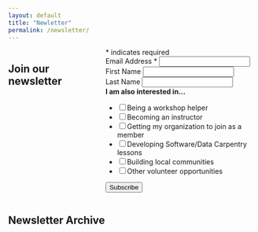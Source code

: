 ```yaml
---
layout: default
title: "Newletter"
permalink: /newsletter/
---
```




<div class="row">

<div class="medium-6 columns" markdown="0">

<h2>Join our newsletter</h2>

<div id="mc_embed_signup">
	<form action="https://software-carpentry.us14.list-manage.com/subscribe/post?u=46d7513c798c6bd41e5f58f4a&amp;id=50c3e6d6fe" method="post" id="mc-embedded-subscribe-form" name="mc-embedded-subscribe-form" class="validate" target="_blank" novalidate>
<div id="mc_embed_signup_scroll">
<div class="indicates-required"><span class="asterisk">*</span> indicates required</div>
<div class="mc-field-group">
<label for="mce-EMAIL">Email Address  <span class="asterisk">*</span>
</label>
<input type="email" value="" name="EMAIL" class="required email" id="mce-EMAIL">
</div>
<div class="mc-field-group">
<label for="mce-FNAME">First Name </label>
<input type="text" value="" name="FNAME" class="" id="mce-FNAME">
</div>
<div class="mc-field-group">
<label for="mce-LNAME">Last Name </label>
<input type="text" value="" name="LNAME" class="" id="mce-LNAME">
</div>
<div class="mc-field-group input-group">
<strong>I am also interested in... </strong>
<ul><li><input type="checkbox" value="1" name="group[295][1]" id="mce-group[295]-295-0"><label for="mce-group[295]-295-0">Being a workshop helper</label></li>
<li><input type="checkbox" value="2" name="group[295][2]" id="mce-group[295]-295-1"><label for="mce-group[295]-295-1">Becoming an instructor</label></li>
<li><input type="checkbox" value="4" name="group[295][4]" id="mce-group[295]-295-2"><label for="mce-group[295]-295-2">Getting my organization to join as a member</label></li>
<li><input type="checkbox" value="8" name="group[295][8]" id="mce-group[295]-295-3"><label for="mce-group[295]-295-3">Developing Software/Data Carpentry lessons</label></li>
<li><input type="checkbox" value="16" name="group[295][16]" id="mce-group[295]-295-4"><label for="mce-group[295]-295-4">Building local communities</label></li>
<li><input type="checkbox" value="32" name="group[295][32]" id="mce-group[295]-295-5"><label for="mce-group[295]-295-5">Other volunteer opportunities</label></li>
</ul>
</div>
<div id="mce-responses" class="clear">
<div class="response" id="mce-error-response" style="display:none"></div>
<div class="response" id="mce-success-response" style="display:none"></div>
</div>    <!-- real people should not fill this in and expect good things - do not remove this or risk form bot signups-->
<div style="position: absolute; left: -5000px;" aria-hidden="true"><input type="text" name="b_46d7513c798c6bd41e5f58f4a_50c3e6d6fe" tabindex="-1" value=""></div>
<div class="clear"><input type="submit" value="Subscribe" name="subscribe" id="mc-embedded-subscribe" class="button"></div>
</div>
</form>
</div>
<script type='text/javascript' src='//s3.amazonaws.com/downloads.mailchimp.com/js/mc-validate.js'></script><script type='text/javascript'>(function($) {window.fnames = new Array(); window.ftypes = new Array();fnames[0]='EMAIL';ftypes[0]='email';fnames[1]='FNAME';ftypes[1]='text';fnames[2]='LNAME';ftypes[2]='text';}(jQuery));var $mcj = jQuery.noConflict(true);</script>
<!--End mc_embed_signup-->

</div>


<div class="medium-6 columns">

## Newsletter Archive

<style type="text/css">
<!--
//.display_archive {font-family: arial,verdana; font-size: 12px;}
.campaign {line-height: 125%; margin: 5px;}
//-->
</style>
<script language="javascript" src="//carpentries.us14.list-manage.com/generate-js/?u=46d7513c798c6bd41e5f58f4a&fid=5859&show=10" type="text/javascript"></script>

</div>

</div>
